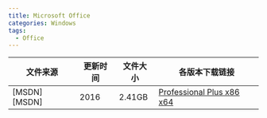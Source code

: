 ```yaml
---
title: Microsoft Office
categories: Windows
tags:
  - Office
---
```


| 文件来源 | 更新时间 | 文件大小 | 各版本下载链接 |
| ------ | ------- | -------- | -------- |
| <div class="unknown">[MSDN][MSDN]</div> | 2016 | 2.41GB | [Professional Plus x86 x64][msoffice2016x86x64] |

[msoffice2016x86x64]: ed2k://|file|cn_office_professional_plus_2016_x86_x64_dvd_6969182.iso|2588266496|27EEA4FE4BB13CD0ECCDFC24167F9E01|/
